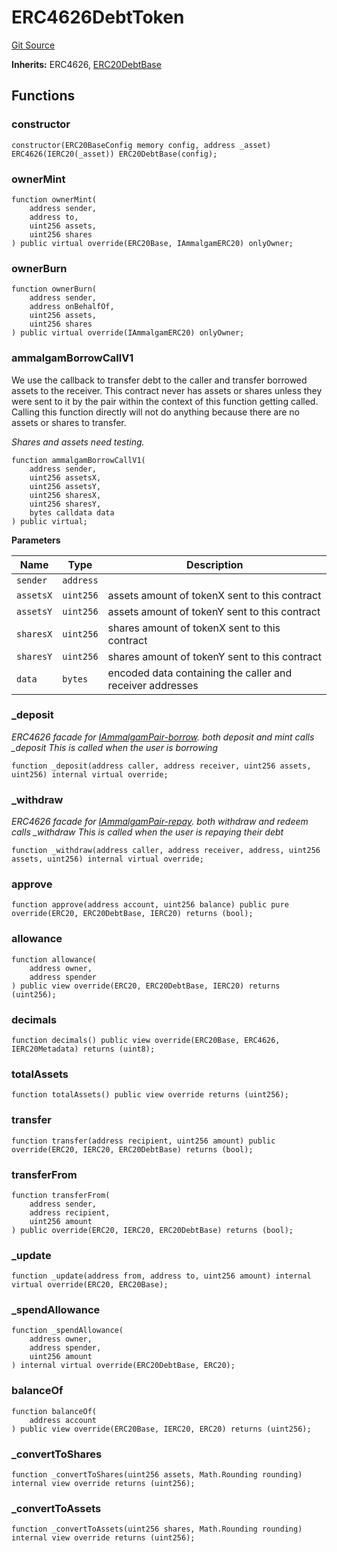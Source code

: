 # ERC4626DebtToken
[Git Source](https://github.com/Ammalgam-Protocol/core-v1/blob/bbf468c990ab84694ca54d6197acec418d42c187/contracts/tokens/ERC4626DebtToken.sol)

**Inherits:**
ERC4626, [ERC20DebtBase](/docs/developer-guide/contracts/tokens/ERC20DebtBase.sol/abstract.ERC20DebtBase.md)


## Functions
### constructor


```solidity
constructor(ERC20BaseConfig memory config, address _asset) ERC4626(IERC20(_asset)) ERC20DebtBase(config);
```

### ownerMint


```solidity
function ownerMint(
    address sender,
    address to,
    uint256 assets,
    uint256 shares
) public virtual override(ERC20Base, IAmmalgamERC20) onlyOwner;
```

### ownerBurn


```solidity
function ownerBurn(
    address sender,
    address onBehalfOf,
    uint256 assets,
    uint256 shares
) public virtual override(IAmmalgamERC20) onlyOwner;
```

### ammalgamBorrowCallV1

We use the callback to transfer debt to the caller and transfer borrowed assets to the receiver.
This contract never has assets or shares unless they were sent to it by the pair within
the context of this function getting called. Calling this function directly will not do
anything because there are no assets or shares to transfer.

*Shares and assets need testing.*


```solidity
function ammalgamBorrowCallV1(
    address sender,
    uint256 assetsX,
    uint256 assetsY,
    uint256 sharesX,
    uint256 sharesY,
    bytes calldata data
) public virtual;
```
**Parameters**

|Name|Type|Description|
|----|----|-----------|
|`sender`|`address`||
|`assetsX`|`uint256`|assets amount of tokenX sent to this contract|
|`assetsY`|`uint256`|assets amount of tokenY sent to this contract|
|`sharesX`|`uint256`|shares amount of tokenX sent to this contract|
|`sharesY`|`uint256`|shares amount of tokenY sent to this contract|
|`data`|`bytes`|encoded data containing the caller and receiver addresses|


### _deposit

*ERC4626 facade for [IAmmalgamPair-borrow](/docs/developer-guide/contracts/interfaces/IAmmalgamPair.sol/interface.IAmmalgamPair.md#borrow).
both deposit and mint calls _deposit
This is called when the user is borrowing*


```solidity
function _deposit(address caller, address receiver, uint256 assets, uint256) internal virtual override;
```

### _withdraw

*ERC4626 facade for [IAmmalgamPair-repay](/docs/developer-guide/contracts/interfaces/IAmmalgamPair.sol/interface.IAmmalgamPair.md#repay).
both withdraw and redeem calls _withdraw
This is called when the user is repaying their debt*


```solidity
function _withdraw(address caller, address receiver, address, uint256 assets, uint256) internal virtual override;
```

### approve


```solidity
function approve(address account, uint256 balance) public pure override(ERC20, ERC20DebtBase, IERC20) returns (bool);
```

### allowance


```solidity
function allowance(
    address owner,
    address spender
) public view override(ERC20, ERC20DebtBase, IERC20) returns (uint256);
```

### decimals


```solidity
function decimals() public view override(ERC20Base, ERC4626, IERC20Metadata) returns (uint8);
```

### totalAssets


```solidity
function totalAssets() public view override returns (uint256);
```

### transfer


```solidity
function transfer(address recipient, uint256 amount) public override(ERC20, IERC20, ERC20DebtBase) returns (bool);
```

### transferFrom


```solidity
function transferFrom(
    address sender,
    address recipient,
    uint256 amount
) public override(ERC20, IERC20, ERC20DebtBase) returns (bool);
```

### _update


```solidity
function _update(address from, address to, uint256 amount) internal virtual override(ERC20, ERC20Base);
```

### _spendAllowance


```solidity
function _spendAllowance(
    address owner,
    address spender,
    uint256 amount
) internal virtual override(ERC20DebtBase, ERC20);
```

### balanceOf


```solidity
function balanceOf(
    address account
) public view override(ERC20Base, IERC20, ERC20) returns (uint256);
```

### _convertToShares


```solidity
function _convertToShares(uint256 assets, Math.Rounding rounding) internal view override returns (uint256);
```

### _convertToAssets


```solidity
function _convertToAssets(uint256 shares, Math.Rounding rounding) internal view override returns (uint256);
```

